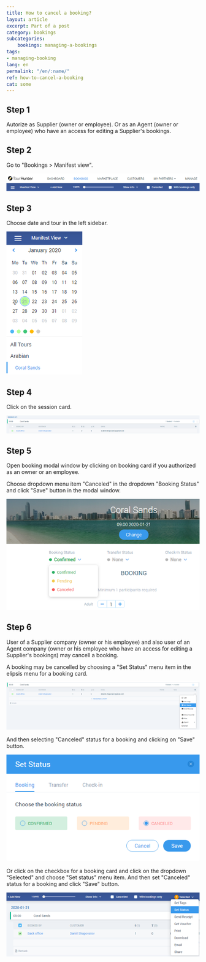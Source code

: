 ```yaml
---
title: How to cancel a booking?
layout: article
excerpt: Part of a post
category: bookings
subcategories:
    bookings: managing-a-bookings
tags:
- managing-booking
lang: en
permalink: "/en/:name/"
ref: how-to-cancel-a-booking
cat: some
---
```


## **Step 1**

Autorize as Supplier (owner or employee). Or as an Agent (owner or employee) who have an access for editing a Supplier's bookings.

## **Step 2**

Go to "Bookings > Manifest view".

![How_to_cancel_a_booking1](/assets/images/how_to_cancel_a_booking1.png)

## **Step 3**

Choose date and tour in the left sidebar.

![How_to_cancel_a_booking2](/assets/images/how_to_cancel_a_booking2.png)

## **Step 4**

Click on the session card.

![How_to_cancel_a_booking3](/assets/images/how_to_cancel_a_booking3.png)

## **Step 5**

Open booking modal window by clicking on booking card if you authorized as an owner or an employee.

Choose dropdown menu item "Canceled" in the dropdown "Booking Status" and click "Save" button in the modal window.

![How_to_cancel_a_booking4](/assets/images/how_to_cancel_a_booking4.png)

## **Step 6**

User of a Supplier company (owner or his employee) and also user of an Agent company (owner or his employee who have an access for editing a Supplier's bookings) may cancell a booking.

A booking may be cancelled by choosing a "Set Status" menu item in the elipsis menu for a booking card.

![How_to_cancel_a_booking5](/assets/images/how_to_cancel_a_booking5.png)

And then selecting "Canceled" status for a booking and clicking on "Save" button.

![How_to_cancel_a_booking6](/assets/images/how_to_cancel_a_booking6.png)

Or click on the checkbox for a booking card and click on the dropdown "Selected" and choose "Set status" menu item. And then set "Canceled" status for a booking and click "Save" button.

![How_to_cancel_a_booking7](/assets/images/how_to_cancel_a_booking7.png)
